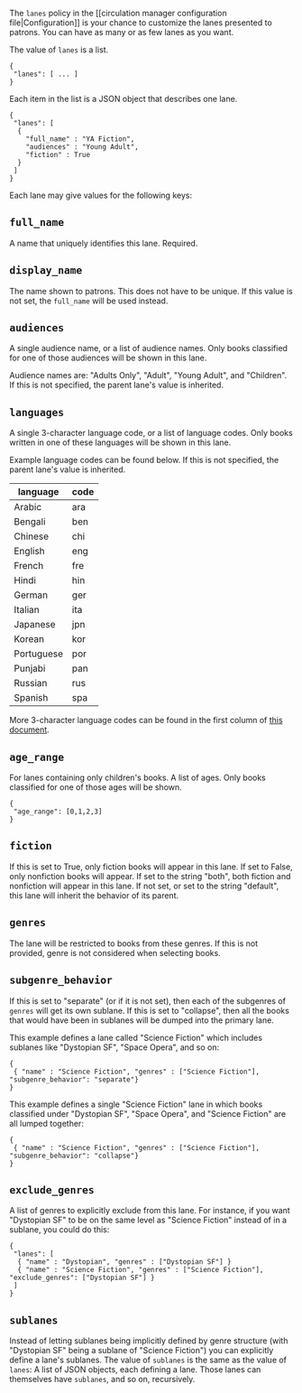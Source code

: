 The `lanes` policy in the [[circulation manager configuration file|Configuration]] is your chance to customize the lanes presented to patrons. You can have as many or as few lanes as you want. 

The value of `lanes` is a list.

```
{
 "lanes": [ ... ]
}
```

Each item in the list is a JSON object that describes one lane.

```
{
 "lanes": [ 
  { 
    "full_name" : "YA Fiction",
    "audiences" : "Young Adult",
    "fiction" : True
  }
 ]
}
```

Each lane may give values for the following keys:

## `full_name`

A name that uniquely identifies this lane. Required.

## `display_name`

The name shown to patrons. This does not have to be unique. If this value is not set, the `full_name` will be used instead.

## `audiences`

A single audience name, or a list of audience names. Only books classified for one of those audiences will be shown in this lane.

Audience names are: "Adults Only", "Adult", "Young Adult", and "Children". If this is not specified, the parent lane's value is inherited.

## `languages`

A single 3-character language code, or a list of language codes. Only books written in one of these languages will be shown in this lane.

Example language codes can be found below. If this is not specified, the parent lane's value is inherited.

| language | code |
| --- | --- |
| Arabic | ara |
| Bengali | ben |
| Chinese | chi |
| English | eng |
| French | fre |
| Hindi | hin |
| German | ger |
| Italian | ita |
| Japanese | jpn |
| Korean | kor |
| Portuguese | por |
| Punjabi | pan |
| Russian | rus |
| Spanish | spa |

More 3-character language codes can be found in the first column of [this document](http://www.loc.gov/standards/iso639-2/ISO-639-2_utf-8.txt).

## `age_range`

For lanes containing only children's books. A list of ages. Only books classified for one of those ages will be shown.

```
{
 "age_range": [0,1,2,3]
}
```

## `fiction`

If this is set to True, only fiction books will appear in this lane. If set to False, only nonfiction books will appear. If set to the string "both", both fiction and nonfiction will appear in this lane. If not set, or set to the string "default", this lane will inherit the behavior of its parent.

## `genres`

The lane will be restricted to books from these genres. If this is not provided, genre is not considered when selecting books.

## `subgenre_behavior`

If this is set to "separate" (or if it is not set), then each of the subgenres of `genres` will get its own sublane. If this is set to "collapse", then all the books that would have been in sublanes will be dumped into the primary lane.

This example defines a lane called "Science Fiction" which includes sublanes like "Dystopian SF", "Space Opera", and so on:

```
{
 { "name" : "Science Fiction", "genres" : ["Science Fiction"], "subgenre_behavior": "separate"}
}
```

This example defines a single "Science Fiction" lane in which books classified under "Dystopian SF", "Space Opera", and "Science Fiction" are all lumped together:

```
{
 { "name" : "Science Fiction", "genres" : ["Science Fiction"], "subgenre_behavior": "collapse"}
}
```

## `exclude_genres`

A list of genres to explicitly exclude from this lane. For instance, if you want "Dystopian SF" to be on the same level as "Science Fiction" instead of in a sublane, you could do this: 

```
{
 "lanes": [
  { "name" : "Dystopian", "genres" : ["Dystopian SF"] }
  { "name" : "Science Fiction", "genres" : ["Science Fiction"], "exclude_genres": ["Dystopian SF"] }
 ]
}
```

## `sublanes`

Instead of letting sublanes being implicitly defined by genre structure (with "Dystopian SF" being a sublane of "Science Fiction") you can explicitly define a lane's sublanes. The value of `sublanes` is the same as the value of `lanes`: A list of JSON objects, each defining a lane. Those lanes can themselves have `sublanes`, and so on, recursively.
